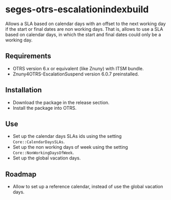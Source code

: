 # seges-otrs-escalationindexbuild

Allows a SLA based on calendar days with an offset to the next working day if the start or final dates are non working days. That is, allows to use a SLA based on calendar days, in which the start and final dates could only be a working day.

## Requirements

* OTRS version 6.x or equivalent (like Znuny) with ITSM bundle.
* Znuny4OTRS-EscalationSuspend version 6.0.7 preinstalled.

## Installation

* Download the package in the release section.
* Install the package into OTRS.

## Use

* Set up the calendar days SLAs ids using the setting ```Core::CalendarDaysSLAs```.
* Set up the non working days of week using the setting ```Core::NonWorkingDaysOfWeek```.
* Set up the global vacation days.

## Roadmap

* Allow to set up a reference calendar, instead of use the global vacation days.
